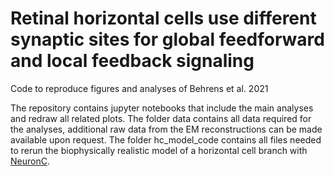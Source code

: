 # Retinal horizontal cells use different synaptic sites for global feedforward and local feedback signaling
Code to reproduce figures and analyses of Behrens et al. 2021

The repository contains jupyter notebooks that include the main analyses and redraw all related plots. The folder data contains all data required for the analyses, additional raw data from the EM reconstructions can be made available upon request. The folder hc_model_code contains all files needed to rerun the biophysically realistic model of a horizontal cell branch with [NeuronC](http://retina.anatomy.upenn.edu/~rob/neuronc.html). 
